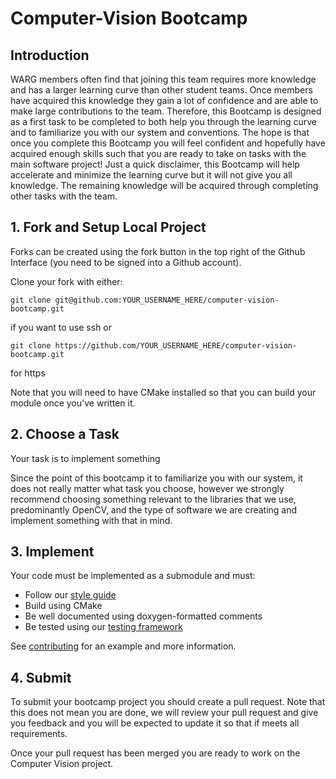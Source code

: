 # Computer-Vision Bootcamp

## Introduction

WARG members often find that joining this team requires more knowledge and has a larger learning curve than other student teams. Once members have acquired this knowledge they gain a lot of confidence and are able to make large contributions to the team. Therefore, this Bootcamp is designed as a first task to be completed to both help you through the learning curve and to familiarize you with our system and conventions. The hope is that once you complete this Bootcamp you will feel confident and hopefully have acquired enough skills such that you are ready to take on tasks with the main software project! Just a quick disclaimer, this Bootcamp will help accelerate and minimize the learning curve but it will not give you all knowledge. The remaining knowledge will be acquired through completing other tasks with the team.

## 1. Fork and Setup Local Project

Forks can be created using the fork button in the top right of the Github Interface (you need to be signed into a Github account).

Clone your fork with either:

```
git clone git@github.com:YOUR_USERNAME_HERE/computer-vision-bootcamp.git
```
if you want to use ssh
or
```
git clone https://github.com/YOUR_USERNAME_HERE/computer-vision-bootcamp.git
```
for https

Note that you will need to have CMake installed so that you can build your module once you've written it.

## 2. Choose a Task
Your task is to implement something 

Since the point of this bootcamp it to familiarize you with our system, it does not really matter what task you choose, however we strongly recommend choosing something relevant to the libraries that we use, predominantly OpenCV, and the type of software we are creating and implement something with that in mind.

## 3. Implement
Your code must be implemented as a submodule and must:
- Follow our [style guide](https://github.com/UWARG/computer-vision/wiki/Coding-Conventions)
- Build using CMake
- Be well documented using doxygen-formatted comments
- Be tested using our [testing framework](https://github.com/UWARG/computer-vision/wiki/Writing-Tests)

See [contributing](https://github.com/UWARG/computer-vision/wiki/Contributing) for an example and more information.

## 4. Submit
To submit your bootcamp project you should create a pull request. Note that this does not mean you are done, we will review your pull request and give you feedback and you will be expected to update it so that if meets all requirements.

Once your pull request has been merged you are ready to work on the Computer Vision project.